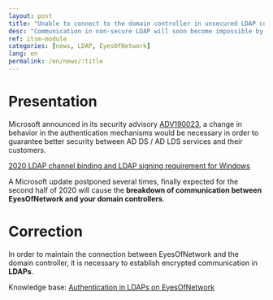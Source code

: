 ```yaml
---
layout: post
title: "Unable to connect to the domain controller in unsecured LDAP connection"
desc: "Communication in non-secure LDAP will soon become impossible by default from EyesOfNetwork to AD DS / AD LDS services (2020 LDAP channel binding and LDAP signing requirement for Windows)"
ref: itsm-module
categories: [news, LDAP, EyesOfNetwork]
lang: en
permalink: /en/news/:title
---
```


# Presentation

Microsoft announced in its security advisory [ADV190023](https://portal.msrc.microsoft.com/en-us/security-guidance/advisory/ADV190023), a change in behavior in the authentication mechanisms would be necessary in order to guarantee better security between AD DS / AD LDS services and their customers.

[2020 LDAP channel binding and LDAP signing requirement for Windows](https://support.microsoft.com/fr-fr/help/4520412/2020-ldap-channel-binding-and-ldap-signing-requirements-for-windows)

A Microsoft update postponed several times, finally expected for the second half of 2020 will cause the **breakdown of communication between EyesOfNetwork and your domain controllers**.

# Correction

In order to maintain the connection between EyesOfNetwork and the domain controller, it is necessary to establish encrypted communication in **LDAPs**.

Knowledge base: [Authentication in LDAPs on EyesOfNetwork](https://www.eyesofnetwork.com/fr/kb/LDAPs-Configuration)